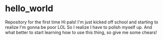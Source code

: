# hello_world
Repository for the first time
Hi pals! I'm just kicked off school and starting to realize I'm gonna be poor LOL So I realize I have to polish myself up. And what better to start learning how to use this thing, so give me some chears!
